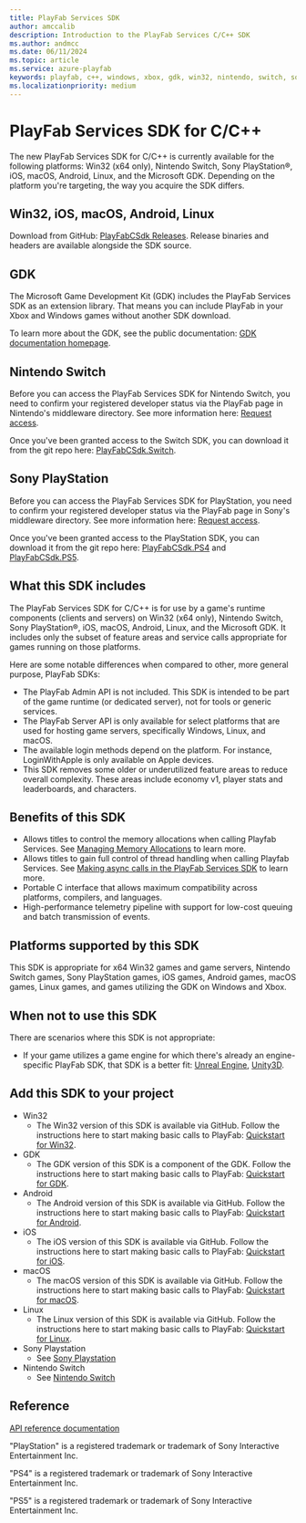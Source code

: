 ```yaml
---
title: PlayFab Services SDK
author: amccalib
description: Introduction to the PlayFab Services C/C++ SDK
ms.author: andmcc
ms.date: 06/11/2024
ms.topic: article
ms.service: azure-playfab
keywords: playfab, c++, windows, xbox, gdk, win32, nintendo, switch, sony, playstation, ps4, ps5, iOS, MacOS, Android, Linux
ms.localizationpriority: medium
---
```


# PlayFab Services SDK for C/C++

The new PlayFab Services SDK for C/C++ is currently available for the following platforms: Win32 (x64 only), Nintendo Switch, Sony PlayStation&#174;, iOS, macOS, Android, Linux, and the Microsoft GDK. Depending on the platform you're targeting, the way you acquire the SDK differs.

## Win32, iOS, macOS, Android, Linux

Download from GitHub: [PlayFabCSdk Releases](https://github.com/PlayFab/PlayFabCSdk/releases). Release binaries and headers are available alongside the SDK source.

## GDK

The Microsoft Game Development Kit (GDK) includes the PlayFab Services SDK as an extension library. That means you can include PlayFab in your Xbox and Windows games without another SDK download.

To learn more about the GDK, see the public documentation: [GDK documentation homepage](/gaming/gdk/).

## Nintendo Switch

Before you can access the PlayFab Services SDK for Nintendo Switch, you need to confirm your registered developer status via the PlayFab page in Nintendo's middleware directory. See more information here: [Request access](../../features/multiplayer/networking/request-access-for-sdks-samples.md).

Once you've been granted access to the Switch SDK, you can download it from the git repo here: [PlayFabCSdk.Switch](https://dev.azure.com/PlayFabPrivate/Switch/_git/PlayFabCSdk.Switch).

## Sony PlayStation

Before you can access the PlayFab Services SDK for PlayStation, you need to confirm your registered developer status via the PlayFab page in Sony's middleware directory. See more information here: [Request access](../../features/multiplayer/networking/request-access-for-sdks-samples.md).

Once you've been granted access to the PlayStation SDK, you can download it from the git repo here: [PlayFabCSdk.PS4](https://dev.azure.com/PlayFabPrivate/PS4/_git/PlayFabCSdk.PS4) and [PlayFabCSdk.PS5](https://dev.azure.com/PlayFabPrivate/PS5/_git/PlayFabCSdk.PS5).

## What this SDK includes

The PlayFab Services SDK for C/C++ is for use by a game's runtime components (clients and servers) on Win32 (x64 only), Nintendo Switch, Sony PlayStation&#174;, iOS, macOS, Android, Linux, and the Microsoft GDK. It includes only the subset of feature areas and service calls appropriate for games running on those platforms.

Here are some notable differences when compared to other, more general purpose, PlayFab SDKs:
- The PlayFab Admin API is not included. This SDK is intended to be part of the game runtime (or dedicated server), not for tools or generic services.
- The PlayFab Server API is only available for select platforms that are used for hosting game servers, specifically Windows, Linux, and macOS.
- The available login methods depend on the platform. For instance, LoginWithApple is only available on Apple devices.
- This SDK removes some older or underutilized feature areas to reduce overall complexity. These areas include economy v1, player stats and leaderboards, and characters.

## Benefits of this SDK

- Allows titles to control the memory allocations when calling Playfab Services. See [Managing Memory Allocations](./memory.md) to learn more.
- Allows titles to gain full control of thread handling when calling Playfab Services. See [Making async calls in the PlayFab Services SDK](./async.md) to learn more.
- Portable C interface that allows maximum compatibility across platforms, compilers, and languages.
- High-performance telemetry pipeline with support for low-cost queuing and batch transmission of events.

## Platforms supported by this SDK

This SDK is appropriate for x64 Win32 games and game servers, Nintendo Switch games, Sony PlayStation games, iOS games, Android games, macOS games, Linux games, and games utilizing the GDK on Windows and Xbox.

## When not to use this SDK

There are scenarios where this SDK is not appropriate:

- If your game utilizes a game engine for which there's already an engine-specific PlayFab SDK, that SDK is a better fit: [Unreal Engine](../unreal/index.md), [Unity3D](../unity3d/index.md).

## Add this SDK to your project

- Win32
    - The Win32 version of this SDK is available via GitHub. Follow the instructions here to start making basic calls to PlayFab: [Quickstart for Win32](./quickstart-win32.md).
- GDK
    - The GDK version of this SDK is a component of the GDK. Follow the instructions here to start making basic calls to PlayFab: [Quickstart for GDK](./quickstart-gdk.md).
- Android
    - The Android version of this SDK is available via GitHub. Follow the instructions here to start making basic calls to PlayFab: [Quickstart for Android](./quickstart-android.md).
- iOS
    - The iOS version of this SDK is available via GitHub. Follow the instructions here to start making basic calls to PlayFab: [Quickstart for iOS](./quickstart-ios.md).
- macOS
    - The macOS version of this SDK is available via GitHub. Follow the instructions here to start making basic calls to PlayFab: [Quickstart for macOS](./quickstart-macos.md).
- Linux
    - The Linux version of this SDK is available via GitHub. Follow the instructions here to start making basic calls to PlayFab: [Quickstart for Linux](./quickstart-linux.md).
- Sony Playstation
    - See [Sony Playstation](#sony-playstation)
- Nintendo Switch
    - See [Nintendo Switch](#nintendo-switch)

## Reference

[API reference documentation](../../api-references/c/pfauthentication/pfauthentication_members.md)

"PlayStation" is a registered trademark or trademark of Sony Interactive Entertainment Inc.

"PS4" is a registered trademark or trademark of Sony Interactive Entertainment Inc.

"PS5" is a registered trademark or trademark of Sony Interactive Entertainment Inc.
